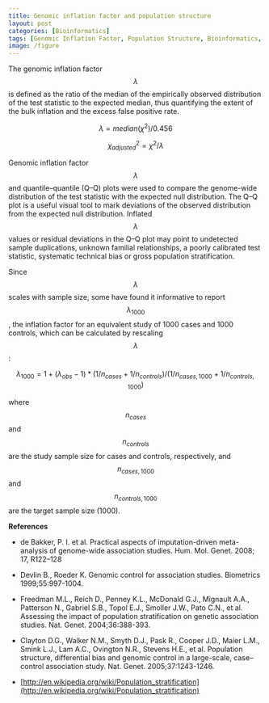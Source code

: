 ```yaml
---
title: Genomic inflation factor and population structure
layout: post
categories: [Bioinformatics]
tags: [Genomic Inflation Factor, Population Structure, Bioinformatics, GWAS]
image: /figure
---
```


The genomic inflation factor $$\lambda$$ is defined as the ratio of the median of the empirically observed distribution of the test statistic to the expected median, thus quantifying the extent of the bulk inflation and the excess false positive rate.    

$$\lambda=median(\chi^2)/0.456$$

$$\chi^2_{adjusted}=\chi^2/\lambda$$

Genomic inflation factor $$\lambda$$ and quantile–quantile (Q–Q) plots were used to compare the genome-wide distribution of the test statistic with the expected null distribution. The Q–Q plot is a useful visual tool to mark deviations of the observed distribution from the expected null distribution. Inflated $$\lambda$$ values or residual deviations in the Q–Q plot may point to undetected sample duplications, unknown familial relationships, a poorly calibrated test statistic, systematic technical bias or gross population stratification.      

Since $$\lambda$$ scales with sample size, some have found it informative to report $$\lambda _{1000}$$, the inflation factor for an equivalent study of 1000 cases and 1000 controls, which can be calculated by rescaling $$\lambda$$:

$$\lambda_{1000}=1+(\lambda_{obs}-1)*(1/n_{cases}+1/n_{controls})/(1/n_{cases,1000}+1/n_{controls,1000})$$

where $$n_{cases}$$ and $$n_{controls}$$ are the study sample size for cases and controls, respectively, and $$n_{cases,1000}$$ and $$n_{controls,1000}$$ are the target sample size (1000).   

**References**   
* de Bakker, P. I. et al. Practical aspects of imputation-driven meta-analysis of genome-wide association studies. Hum. Mol. Genet. 2008; 17, R122–128    

* Devlin B., Roeder K. Genomic control for association studies. Biometrics 1999;55:997-1004.    

* Freedman M.L., Reich D., Penney K.L., McDonald G.J., Mignault A.A., Patterson N., Gabriel S.B., Topol E.J., Smoller J.W., Pato C.N., et al. Assessing the impact of population stratification on genetic association studies. Nat. Genet. 2004;36:388-393.    

* Clayton D.G., Walker N.M., Smyth D.J., Pask R., Cooper J.D., Maier L.M., Smink L.J., Lam A.C., Ovington N.R., Stevens H.E., et al. Population structure, differential bias and genomic control in a large-scale, case–control association study. Nat. Genet. 2005;37:1243-1246.   
 
* [http://en.wikipedia.org/wiki/Population_stratification](http://en.wikipedia.org/wiki/Population_stratification)   

 

